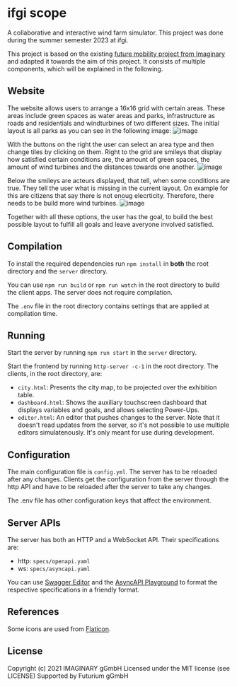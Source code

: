 # ifgi scope

A collaborative and interactive wind farm simulator. This project was done during the summer semester 2023 at ifgi.

This project is based on the existing [future mobility project from Imaginary ]([url](https://github.com/IMAGINARY/future-mobility)) and adapted it towards the aim of this project.
It consists of multiple components, which will be explained in the following.

## Website
The website allows users to arrange a 16x16 grid with certain areas. These areas include green spaces as water areas and parks, infrastructure as roads and residentials and windturbines of two different sizes. The initial layout is all parks as you can see in the following image:
![image](https://github.com/ifgiscope/wind-turbines/assets/46593824/638e8b53-d139-422c-9714-a5f697f3036d)

With the buttons on the right the user can select an area type and then change tiles by clicking on them. Right to the grid are smileys that display how satisfied certain conditions are, the amount of green spaces, the amount of wind turbines and the distances towards one another. 
![image](https://github.com/ifgiscope/wind-turbines/assets/46593824/a94634a1-71ac-4406-a474-74ff8e88c408)

Below the smileys are acteurs displayed, that tell, when some conditions are true. They tell the user what is missing in the current layout. On example for this are citizens that say there is not enoug elecrticity. Therefore, there needs to be build more wind turbines. 
![image](https://github.com/ifgiscope/wind-turbines/assets/46593824/6039f364-5388-416a-9d72-7594a5a0a240)

Together with all these options, the user has the goal, to build the best possible layout to fulfill all goals and leave averyone involved satisfied.


## Compilation

To install the required dependencies run `npm install` in **both** the root directory and the
`server` directory.

You can use `npm run build` or `npm run watch` in the root directory to build the client apps. The
server does not require compilation.

The `.env` file in the root directory contains settings that are applied at compilation time.

## Running

Start the server by running `npm run start` in the `server` directory.

Start the frontend by running `http-server -c-1` in the root directory.
The clients, in the root directory, are:

- `city.html`: Presents the city map, to be projected over the exhibition table.
- `dashboard.html`: Shows the auxiliary touchscreen dashboard that displays variables and goals,
  and allows selecting Power-Ups.
- `editor.html`: An editor that pushes changes to the server. Note that it doesn't read updates from
  the server, so it's not possible to use multiple editors simulatenously. It's only meant for
  use during development.

## Configuration

The main configuration file is `config.yml`. The server has to be reloaded after any changes.
Clients get the configuration from the server through the http API and have to be reloaded after
the server to take any changes.

The .env file has other configuration keys that affect the environment.

## Server APIs

The server has both an HTTP and a WebSocket API. Their specifications are:

- http: `specs/openapi.yaml`
- ws: `specs/asyncapi.yaml`

You can use [Swagger Editor](https://editor.swagger.io/) and the
[AsyncAPI Playground](https://playground.asyncapi.io/) to format the respective specifications in
a friendly format.

## References

Some icons are used from [Flaticon]([url](https://www.flaticon.com/)). 


## License

Copyright (c) 2021 IMAGINARY gGmbH
Licensed under the MIT license (see LICENSE)
Supported by Futurium gGmbH
